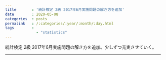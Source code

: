 ```yaml
---
title       : '統計検定 2級 2017年6月実施問題の解き方を追加'
date        : 2020-05-08
categories  : posts
permalink   : /:categories/:year/:month/:day.html
tags        :
              - "statistics"
---
```


統計検定 2級 2017年6月実施問題の解き方を追加。少しずつ充実させていく。

------